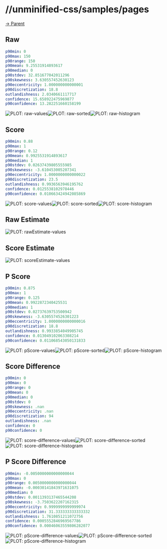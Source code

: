 
# //unminified-css/samples/pages

[→ Parent](../..)


## Raw


```yaml
p90min: 0
p90max: 150
p90range: 150
p90mean: 9.25531914893617
p90median: 0
p90stdev: 32.851677042011296
p90skewness: 3.630557452630123
p90eccentricity: 1.000000000000001
p90discretization: 18.8
outlandishness: 2.0340661117717
confidence: 15.658922475969877
p90confidence: 13.282251660158199

```

![PLOT: raw-values](./raw/values.svg)![PLOT: raw-sorted](./raw/sorted.svg)![PLOT: raw-histogram](./raw/histogram.svg)
## Score


```yaml
p90min: 0.88
p90max: 1
p90range: 0.12
p90mean: 0.9925531914893617
p90median: 1
p90stdev: 0.02637439805555985
p90skewness: -3.610453005207341
p90eccentricity: 1.0000000000000022
p90discretization: 23.5
outlandishness: 0.9936563946195762
confidence: 0.0125538102978446
p90confidence: 0.010663424942085869

```

![PLOT: score-values](./score/values.svg)![PLOT: score-sorted](./score/sorted.svg)![PLOT: score-histogram](./score/histogram.svg)
## Raw Estimate

![PLOT: rawEstimate-values](./rawEstimate/values.svg)
## Score Estimate

![PLOT: scoreEstimate-values](./scoreEstimate/values.svg)
## P Score


```yaml
p90min: 0.875
p90max: 1
p90range: 0.125
p90mean: 0.9922872340425531
p90median: 1
p90stdev: 0.02737639753500942
p90skewness: -3.6305574526301223
p90eccentricity: 1.0000000000000016
p90discretization: 18.8
outlandishness: 0.9933854049905745
confidence: 0.013049102063308214
p90confidence: 0.011068543050131833

```

![PLOT: pScore-values](./pScore/values.svg)![PLOT: pScore-sorted](./pScore/sorted.svg)![PLOT: pScore-histogram](./pScore/histogram.svg)
## Score Difference


```yaml
p90min: 0
p90max: 0
p90range: 0
p90mean: 0
p90median: 0
p90stdev: 0
p90skewness: .nan
p90eccentricity: .nan
p90discretization: 94
outlandishness: .nan
confidence: 0
p90confidence: 0

```

![PLOT: score-difference-values](./score-difference/values.svg)![PLOT: score-difference-sorted](./score-difference/sorted.svg)![PLOT: score-difference-histogram](./score-difference/histogram.svg)
## P Score Difference


```yaml
p90min: -0.0050000000000000044
p90max: 0
p90range: 0.0050000000000000044
p90mean: -0.00030141843971631075
p90median: 0
p90stdev: 0.0011393137465544208
p90skewness: -3.7503622207162315
p90eccentricity: 0.9999999999999974
p90discretization: 31.333333333333332
outlandishness: 1.7610851211072756
confidence: 0.0005552846969567786
p90confidence: 0.00046063559806282077

```

![PLOT: pScore-difference-values](./pScore-difference/values.svg)![PLOT: pScore-difference-sorted](./pScore-difference/sorted.svg)![PLOT: pScore-difference-histogram](./pScore-difference/histogram.svg)